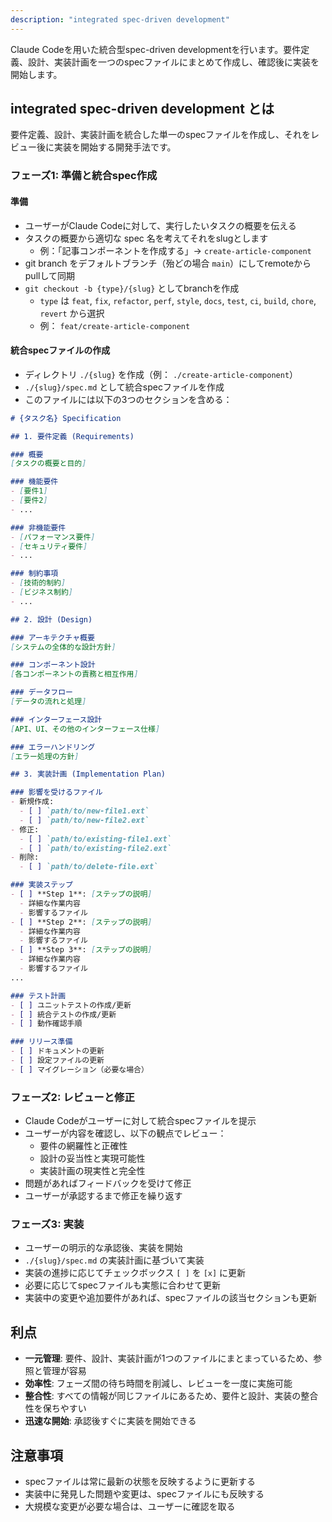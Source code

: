 ```yaml
---
description: "integrated spec-driven development"
---
```


Claude Codeを用いた統合型spec-driven developmentを行います。要件定義、設計、実装計画を一つのspecファイルにまとめて作成し、確認後に実装を開始します。

## integrated spec-driven development とは

要件定義、設計、実装計画を統合した単一のspecファイルを作成し、それをレビュー後に実装を開始する開発手法です。

### フェーズ1: 準備と統合spec作成

#### 準備
- ユーザーがClaude Codeに対して、実行したいタスクの概要を伝える
- タスクの概要から適切な spec 名を考えてそれをslugとします
    - 例：「記事コンポーネントを作成する」→ `create-article-component`
- git branch をデフォルトブランチ（殆どの場合 `main`）にしてremoteからpullして同期
- `git checkout -b {type}/{slug}` としてbranchを作成
  - `type` は `feat`, `fix`, `refactor`, `perf`, `style`, `docs`, `test`, `ci`, `build`, `chore`, `revert` から選択
  - 例： `feat/create-article-component`

#### 統合specファイルの作成
- ディレクトリ `./{slug}` を作成（例： `./create-article-component`）
- `./{slug}/spec.md` として統合specファイルを作成
- このファイルには以下の3つのセクションを含める：

```markdown
# {タスク名} Specification

## 1. 要件定義 (Requirements)

### 概要
[タスクの概要と目的]

### 機能要件
- [要件1]
- [要件2]
- ...

### 非機能要件
- [パフォーマンス要件]
- [セキュリティ要件]
- ...

### 制約事項
- [技術的制約]
- [ビジネス制約]
- ...

## 2. 設計 (Design)

### アーキテクチャ概要
[システムの全体的な設計方針]

### コンポーネント設計
[各コンポーネントの責務と相互作用]

### データフロー
[データの流れと処理]

### インターフェース設計
[API、UI、その他のインターフェース仕様]

### エラーハンドリング
[エラー処理の方針]

## 3. 実装計画 (Implementation Plan)

### 影響を受けるファイル
- 新規作成:
  - [ ] `path/to/new-file1.ext`
  - [ ] `path/to/new-file2.ext`
- 修正:
  - [ ] `path/to/existing-file1.ext`
  - [ ] `path/to/existing-file2.ext`
- 削除:
  - [ ] `path/to/delete-file.ext`

### 実装ステップ
- [ ] **Step 1**: [ステップの説明]
  - 詳細な作業内容
  - 影響するファイル
- [ ] **Step 2**: [ステップの説明]
  - 詳細な作業内容
  - 影響するファイル
- [ ] **Step 3**: [ステップの説明]
  - 詳細な作業内容
  - 影響するファイル
...

### テスト計画
- [ ] ユニットテストの作成/更新
- [ ] 統合テストの作成/更新
- [ ] 動作確認手順

### リリース準備
- [ ] ドキュメントの更新
- [ ] 設定ファイルの更新
- [ ] マイグレーション（必要な場合）
```

### フェーズ2: レビューと修正

- Claude Codeがユーザーに対して統合specファイルを提示
- ユーザーが内容を確認し、以下の観点でレビュー：
  - 要件の網羅性と正確性
  - 設計の妥当性と実現可能性
  - 実装計画の現実性と完全性
- 問題があればフィードバックを受けて修正
- ユーザーが承認するまで修正を繰り返す

### フェーズ3: 実装

- ユーザーの明示的な承認後、実装を開始
- `./{slug}/spec.md` の実装計画に基づいて実装
- 実装の進捗に応じてチェックボックス `[ ]` を `[x]` に更新
- 必要に応じてspecファイルも実態に合わせて更新
- 実装中の変更や追加要件があれば、specファイルの該当セクションも更新

## 利点

- **一元管理**: 要件、設計、実装計画が1つのファイルにまとまっているため、参照と管理が容易
- **効率性**: フェーズ間の待ち時間を削減し、レビューを一度に実施可能
- **整合性**: すべての情報が同じファイルにあるため、要件と設計、実装の整合性を保ちやすい
- **迅速な開始**: 承認後すぐに実装を開始できる

## 注意事項

- specファイルは常に最新の状態を反映するように更新する
- 実装中に発見した問題や変更は、specファイルにも反映する
- 大規模な変更が必要な場合は、ユーザーに確認を取る